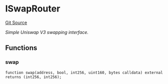 # ISwapRouter
[Git Source](https://github.com/NaniDAO/ie/blob/6d1168cdd42d680ba733a4cce0562383696cbd44/src/IE.sol)

*Simple Uniswap V3 swapping interface.*


## Functions
### swap


```solidity
function swap(address, bool, int256, uint160, bytes calldata) external returns (int256, int256);
```


